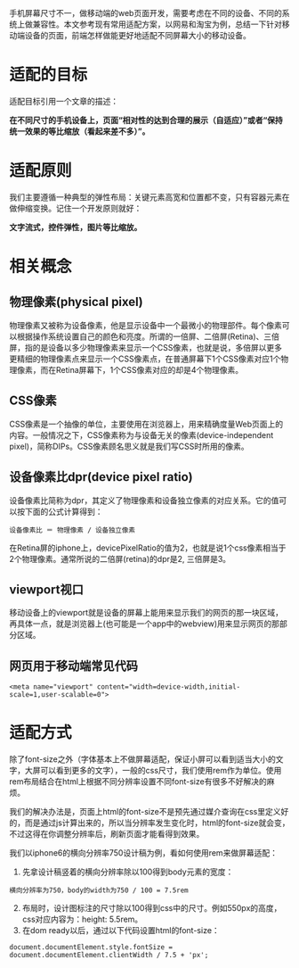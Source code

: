 手机屏幕尺寸不一，做移动端的web页面开发，需要考虑在不同的设备、不同的系统上做兼容性。本文参考现有常用适配方案，以网易和淘宝为例，总结一下针对移动端设备的页面，前端怎样做能更好地适配不同屏幕大小的移动设备。
# 适配的目标
适配目标引用一个文章的描述：    
    
**在不同尺寸的手机设备上，页面“相对性的达到合理的展示（自适应）”或者“保持统一效果的等比缩放（看起来差不多）”。**
# 适配原则
我们主要遵循一种典型的弹性布局：关键元素高宽和位置都不变，只有容器元素在做伸缩变换。记住一个开发原则就好：    
    
**文字流式，控件弹性，图片等比缩放。**      

# 相关概念
## 物理像素(physical pixel)
物理像素又被称为设备像素，他是显示设备中一个最微小的物理部件。每个像素可以根据操作系统设置自己的颜色和亮度。所谓的一倍屏、二倍屏(Retina)、三倍屏，指的是设备以多少物理像素来显示一个CSS像素，也就是说，多倍屏以更多更精细的物理像素点来显示一个CSS像素点，在普通屏幕下1个CSS像素对应1个物理像素，而在Retina屏幕下，1个CSS像素对应的却是4个物理像素。
## CSS像素
CSS像素是一个抽像的单位，主要使用在浏览器上，用来精确度量Web页面上的内容。一般情况之下，CSS像素称为与设备无关的像素(device-independent pixel)，简称DIPs。CSS像素顾名思义就是我们写CSS时所用的像素。
## 设备像素比dpr(device pixel ratio)
设备像素比简称为dpr，其定义了物理像素和设备独立像素的对应关系。它的值可以按下面的公式计算得到：
```
设备像素比 ＝ 物理像素 / 设备独立像素
```
在Retina屏的iphone上，devicePixelRatio的值为2，也就是说1个css像素相当于2个物理像素。通常所说的二倍屏(retina)的dpr是2, 三倍屏是3。
## viewport视口
移动设备上的viewport就是设备的屏幕上能用来显示我们的网页的那一块区域，再具体一点，就是浏览器上(也可能是一个app中的webview)用来显示网页的那部分区域。    
## 网页用于移动端常见代码
```
<meta name="viewport" content="width=device-width,initial-scale=1,user-scalable=0">
```
# 适配方式
除了font-size之外（字体基本上不做屏幕适配，保证小屏可以看到适当大小的文字，大屏可以看到更多的文字），一般的css尺寸，我们使用rem作为单位。使用rem布局结合在html上根据不同分辨率设置不同font-size有很多不好解决的麻烦。   
    
我们的解决办法是，页面上html的font-size不是预先通过媒介查询在css里定义好的，而是通过js计算出来的，所以当分辨率发生变化时，html的font-size就会变，不过这得在你调整分辨率后，刷新页面才能看得到效果。    
    
我们以iphone6的横向分辨率750设计稿为例，看如何使用rem来做屏幕适配：
1. 先拿设计稿竖着的横向分辨率除以100得到body元素的宽度：

```
横向分辨率为750，body的width为750 / 100 = 7.5rem
```

2. 布局时，设计图标注的尺寸除以100得到css中的尺寸。例如550px的高度，css对应内容为：height: 5.5rem。
3. 在dom ready以后，通过以下代码设置html的font-size：

```
document.documentElement.style.fontSize = document.documentElement.clientWidth / 7.5 + 'px';
```

